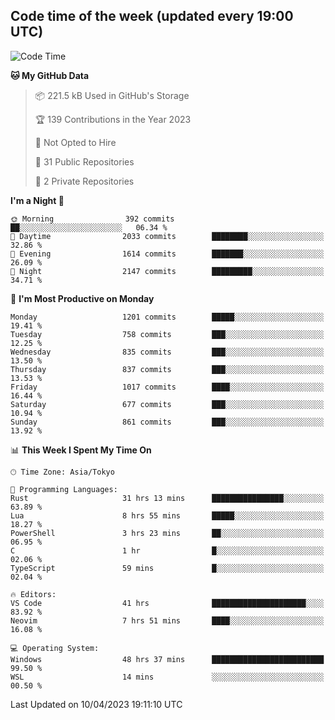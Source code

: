 ## Code time of the week (updated every 19:00 UTC)

<!--START_SECTION:waka-->
![Code Time](http://img.shields.io/badge/Code%20Time-1%2C768%20hrs%2016%20mins-blue)

**🐱 My GitHub Data** 

> 📦 221.5 kB Used in GitHub's Storage 
 > 
> 🏆 139 Contributions in the Year 2023
 > 
> 🚫 Not Opted to Hire
 > 
> 📜 31 Public Repositories 
 > 
> 🔑 2 Private Repositories 
 > 
**I'm a Night 🦉** 

```text
🌞 Morning                392 commits         ██░░░░░░░░░░░░░░░░░░░░░░░   06.34 % 
🌆 Daytime                2033 commits        ████████░░░░░░░░░░░░░░░░░   32.86 % 
🌃 Evening                1614 commits        ███████░░░░░░░░░░░░░░░░░░   26.09 % 
🌙 Night                  2147 commits        █████████░░░░░░░░░░░░░░░░   34.71 % 
```
📅 **I'm Most Productive on Monday** 

```text
Monday                   1201 commits        █████░░░░░░░░░░░░░░░░░░░░   19.41 % 
Tuesday                  758 commits         ███░░░░░░░░░░░░░░░░░░░░░░   12.25 % 
Wednesday                835 commits         ███░░░░░░░░░░░░░░░░░░░░░░   13.50 % 
Thursday                 837 commits         ███░░░░░░░░░░░░░░░░░░░░░░   13.53 % 
Friday                   1017 commits        ████░░░░░░░░░░░░░░░░░░░░░   16.44 % 
Saturday                 677 commits         ███░░░░░░░░░░░░░░░░░░░░░░   10.94 % 
Sunday                   861 commits         ███░░░░░░░░░░░░░░░░░░░░░░   13.92 % 
```


📊 **This Week I Spent My Time On** 

```text
🕑︎ Time Zone: Asia/Tokyo

💬 Programming Languages: 
Rust                     31 hrs 13 mins      ████████████████░░░░░░░░░   63.89 % 
Lua                      8 hrs 55 mins       █████░░░░░░░░░░░░░░░░░░░░   18.27 % 
PowerShell               3 hrs 23 mins       ██░░░░░░░░░░░░░░░░░░░░░░░   06.95 % 
C                        1 hr                █░░░░░░░░░░░░░░░░░░░░░░░░   02.06 % 
TypeScript               59 mins             █░░░░░░░░░░░░░░░░░░░░░░░░   02.04 % 

🔥 Editors: 
VS Code                  41 hrs              █████████████████████░░░░   83.92 % 
Neovim                   7 hrs 51 mins       ████░░░░░░░░░░░░░░░░░░░░░   16.08 % 

💻 Operating System: 
Windows                  48 hrs 37 mins      █████████████████████████   99.50 % 
WSL                      14 mins             ░░░░░░░░░░░░░░░░░░░░░░░░░   00.50 % 
```


 Last Updated on 10/04/2023 19:11:10 UTC
<!--END_SECTION:waka-->